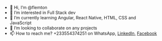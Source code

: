 - 👋 Hi, I’m @flemton
- 👀 I’m interested in Full Stack dev
- 🌱 I’m currently learning Angular, React Native, HTML, CSS and JavaScript
- 💞️ I’m looking to collaborate on any projects
- 📫 How to reach me? +233554374251 on WhatsApp, [LinkedIn](https://www.linkedin.com/in/alhassan-o-83039a80/), [Facebook](https://facebook.com/n3wtongh) 

<!---
flemton/flemton is a ✨ special ✨ repository because its `README.md` (this file) appears on your GitHub profile.
You can click the Preview link to take a look at your changes.
--->
